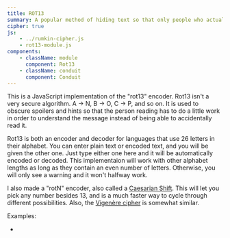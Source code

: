 ```yaml
---
title: ROT13
summary: A popular method of hiding text so that only people who actually take the time to decode it can actually read it.  You swap letters; A becomes N, and N becomes A.  It was quite popular on bulletin board systems and Usenet newsgroups.  You can do it with the cryptogram solver also, if you make A=N, B=O, C=P, etc.
cipher: true
js:
    - ../rumkin-cipher.js
    - rot13-module.js
components:
    - className: module
      component: Rot13
    - className: conduit
      component: Conduit
---
```


This is a JavaScript implementation of the "rot13" encoder. Rot13 isn't a very secure algorithm. A → N, B → O, C → P, and so on. It is used to obscure spoilers and hints so that the person reading has to do a little work in order to understand the message instead of being able to accidentally read it.

Rot13 is both an encoder and decoder for languages that use 26 letters in their alphabet. You can enter plain text or encoded text, and you will be given the other one. Just type either one here and it will be automatically encoded or decoded. This implementaion will work with other alphabet lengths as long as they contain an even number of letters. Otherwise, you will only see a warning and it won't halfway work.

I also made a "rotN" encoder, also called a [Caesarian Shift](../caesar/). This will let you pick any number besides 13, and is a much faster way to cycle through different possibilities. Also, the [Vigenère cipher](../vigenere/) is somewhat similar.

Examples:

-   <span class="conduit" data-label="Geocaching 101" data-topic="rot13" data-payload-alphabet="English" data-payload-input="Abegu Sbegl Gjb
    Gjragl Rvtug qbg Frira Avar Mreb
    Jrfg Mreb Rvtugl Guerr
    Guvegrra qbg Gjb Gjragl Gjb"></span>

<div class="module"></div>
